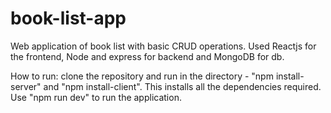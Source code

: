 # book-list-app

Web application of book list with basic CRUD operations. Used Reactjs for the frontend, Node and express for backend and MongoDB for db.

How to run:
clone the repository and run in the directory - "npm install-server" and "npm install-client". This installs all the dependencies required.
Use "npm run dev" to run the application.
